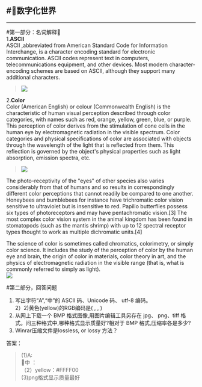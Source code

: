 #数字化世界
---
---
#第一部分：名词解释    
1.**ASCII**    
ASCII ,abbreviated from American Standard Code for Information Interchange, is a character encoding standard for electronic communication. ASCII codes represent text in computers, telecommunications equipment, and other devices. Most modern character-encoding schemes are based on ASCII, although they support many additional characters.    
>![](https://upload.cc/i1/2018/10/13/krfRU2.png)

2.**Color**    
Color (American English) or colour (Commonwealth English) is the characteristic of human visual perception described through color categories, with names such as red, orange, yellow, green, blue, or purple. This perception of color derives from the stimulation of cone cells in the human eye by electromagnetic radiation in the visible spectrum. Color categories and physical specifications of color are associated with objects through the wavelength of the light that is reflected from them. This reflection is governed by the object's physical properties such as light absorption, emission spectra, etc.    
>![](https://upload.cc/i1/2018/10/13/t3uzQ2.jpg)

The photo-receptivity of the "eyes" of other species also varies considerably from that of humans and so results in correspondingly different color perceptions that cannot readily be compared to one another. Honeybees and bumblebees for instance have trichromatic color vision sensitive to ultraviolet but is insensitive to red. Papilio butterflies possess six types of photoreceptors and may have pentachromatic vision.[3] The most complex color vision system in the animal kingdom has been found in stomatopods (such as the mantis shrimp) with up to 12 spectral receptor types thought to work as multiple dichromatic units.[4]

The science of color is sometimes called chromatics, colorimetry, or simply color science. It includes the study of the perception of color by the human eye and brain, the origin of color in materials, color theory in art, and the physics of electromagnetic radiation in the visible range (that is, what is commonly referred to simply as light).    
![](https://upload.cc/i1/2018/10/13/PCd8aV.jpg)

#第二部分，回答问题    
1) 写出字符“A”,“中”的 ASCII 码、Unicode 码、
utf-8 编码。    
2）2)黄色(yellow)的RGB编码是( , , )
3) 从网上下载一个 BMP 格式图像,用图片编辑工具另存在 jpg、 png、tiff 格式。问三种格式中,哪种格式显示质量好?相对于
BMP 格式,压缩率各是多少?
4) Winrar压缩文件是lossless, or lossy 方法？     

答案：    
> (1)A:  
      中 ：   
（2）yellow：#FFFF00     
(3)png格式显示质量最好

